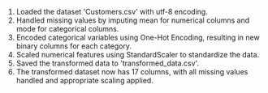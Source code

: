 1. Loaded the dataset 'Customers.csv' with utf-8 encoding.
2. Handled missing values by imputing mean for numerical columns and mode for categorical columns.
3. Encoded categorical variables using One-Hot Encoding, resulting in new binary columns for each category.
4. Scaled numerical features using StandardScaler to standardize the data.
5. Saved the transformed data to 'transformed_data.csv'.
6. The transformed dataset now has 17 columns, with all missing values handled and appropriate scaling applied.
